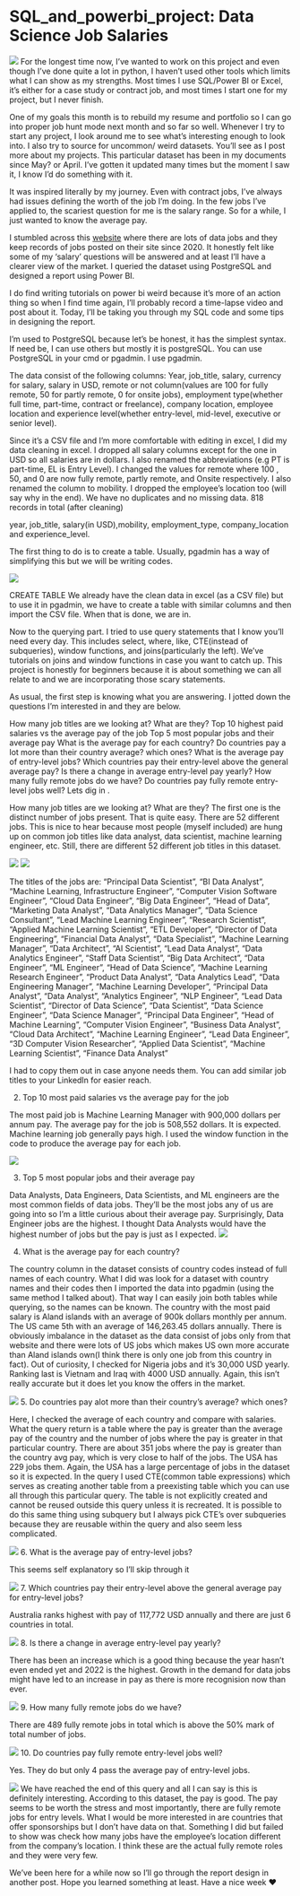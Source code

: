 # SQL_and_powerbi_project: Data Science Job Salaries

<img src="https://miro.medium.com/v2/resize:fit:720/format:webp/1*56eZk4zS0wj_PQQ77vNbLw.jpeg"/>
For the longest time now, I’ve wanted to work on this project and even though I’ve done quite a lot in python, I haven’t used other tools which limits what I can show as my strengths. Most times I use SQL/Power BI or Excel, it’s either for a case study or contract job, and most times I start one for my project, but I never finish.

One of my goals this month is to rebuild my resume and portfolio so I can go into proper job hunt mode next month and so far so well. Whenever I try to start any project, I look around me to see what’s interesting enough to look into. I also try to source for uncommon/ weird datasets. You’ll see as I post more about my projects. This particular dataset has been in my documents since May? or April. I’ve gotten it updated many times but the moment I saw it, I know I’d do something with it.

It was inspired literally by my journey. Even with contract jobs, I’ve always had issues defining the worth of the job I’m doing. In the few jobs I’ve applied to, the scariest question for me is the salary range. So for a while, I just wanted to know the average pay.

I stumbled across this <a href="https://salaries.ai-jobs.net/download/">website</a> where there are lots of data jobs and they keep records of jobs posted on their site since 2020. It honestly felt like some of my ‘salary’ questions will be answered and at least I’ll have a clearer view of the market. I queried the dataset using PostgreSQL and designed a report using Power BI.

I do find writing tutorials on power bi weird because it’s more of an action thing so when I find time again, I’ll probably record a time-lapse video and post about it. Today, I’ll be taking you through my SQL code and some tips in designing the report.

I’m used to PostgreSQL because let’s be honest, it has the simplest syntax. If need be, I can use others but mostly it is postgreSQL. You can use PostgreSQL in your cmd or pgadmin. I use pgadmin.

The data consist of the following columns: Year, job_title, salary, currency for salary, salary in USD, remote or not column(values are 100 for fully remote, 50 for partly remote, 0 for onsite jobs), employment type(whether full time, part-time, contract or freelance), company location, employee location and experience level(whether entry-level, mid-level, executive or senior level).

Since it’s a CSV file and I’m more comfortable with editing in excel, I did my data cleaning in excel. I dropped all salary columns except for the one in USD so all salaries are in dollars. I also renamed the abbreviations (e.g PT is part-time, EL is Entry Level). I changed the values for remote where 100 , 50, and 0 are now fully remote, partly remote, and Onsite respectively. I also renamed the column to mobility. I dropped the employee’s location too (will say why in the end). We have no duplicates and no missing data. 818 records in total (after cleaning)

year, job_title, salary(in USD),mobility, employment_type, company_location and experience_level.

The first thing to do is to create a table. Usually, pgadmin has a way of simplifying this but we will be writing codes.

<img src="https://miro.medium.com/v2/resize:fit:640/format:webp/1*EuTOUDH1ONgL3sS2W1yeNw.png" />

CREATE TABLE
We already have the clean data in excel (as a CSV file) but to use it in pgadmin, we have to create a table with similar columns and then import the CSV file. When that is done, we are in.

Now to the querying part. I tried to use query statements that I know you’ll need every day. This includes select, where, like, CTE(instead of subqueries), window functions, and joins(particularly the left). We’ve tutorials on joins and window functions in case you want to catch up. This project is honestly for beginners because it is about something we can all relate to and we are incorporating those scary statements.

As usual, the first step is knowing what you are answering. I jotted down the questions I’m interested in and they are below.

How many job titles are we looking at? What are they?
Top 10 highest paid salaries vs the average pay of the job
Top 5 most popular jobs and their average pay
What is the average pay for each country?
Do countries pay a lot more than their country average? which ones?
What is the average pay of entry-level jobs?
Which countries pay their entry-level above the general average pay?
Is there a change in average entry-level pay yearly?
How many fully remote jobs do we have?
Do countries pay fully remote entry-level jobs well?
Lets dig in .

How many job titles are we looking at? What are they?
The first one is the distinct number of jobs present. That is quite easy. There are 52 different jobs. This is nice to hear because most people (myself included) are hung up on common job titles like data analyst, data scientist, machine learning engineer, etc. Still, there are different 52 different job titles in this dataset.

<img src="https://miro.medium.com/v2/resize:fit:640/format:webp/1*q82LG_Y6FSiJxbRElAuscw.png" />

<img src="https://miro.medium.com/v2/resize:fit:720/format:webp/1*15fGmNDpPcNJJouPeR5toQ.png" />

The titles of the jobs are: “Principal Data Scientist”, “BI Data Analyst”, “Machine Learning, Infrastructure Engineer”, “Computer Vision Software Engineer”, “Cloud Data Engineer”, “Big Data Engineer”, “Head of Data”, “Marketing Data Analyst”, “Data Analytics Manager”, “Data Science Consultant”, “Lead Machine Learning Engineer”, “Research Scientist”, “Applied Machine Learning Scientist”, “ETL Developer”, “Director of Data Engineering”, “Financial Data Analyst”, “Data Specialist”, “Machine Learning Manager”, “Data Architect”, “AI Scientist”, “Lead Data Analyst”, “Data Analytics Engineer”, “Staff Data Scientist”, “Big Data Architect”, “Data Engineer”, “ML Engineer”, “Head of Data Science”, “Machine Learning Research Engineer”, “Product Data Analyst”, “Data Analytics Lead”, “Data Engineering Manager”, “Machine Learning Developer”, “Principal Data Analyst”, “Data Analyst”, “Analytics Engineer”, “NLP Engineer”, “Lead Data Scientist”, “Director of Data Science”, “Data Scientist”, “Data Science Engineer”, “Data Science Manager”, “Principal Data Engineer”, “Head of Machine Learning”, “Computer Vision Engineer”, “Business Data Analyst”, “Cloud Data Architect”, “Machine Learning Engineer”, “Lead Data Engineer”, “3D Computer Vision Researcher”, “Applied Data Scientist”, “Machine Learning Scientist”, “Finance Data Analyst”

I had to copy them out in case anyone needs them. You can add similar job titles to your LinkedIn for easier reach.

2. Top 10 most paid salaries vs the average pay for the job

The most paid job is Machine Learning Manager with 900,000 dollars per annum pay. The average pay for the job is 508,552 dollars. It is expected. Machine learning job generally pays high. I used the window function in the code to produce the average pay for each job.

<img src="https://miro.medium.com/v2/resize:fit:640/format:webp/1*zZxztQflJwqwpQYHceSHtw.png" />

3. Top 5 most popular jobs and their average pay

Data Analysts, Data Engineers, Data Scientists, and ML engineers are the most common fields of data jobs. They’ll be the most jobs any of us are going into so I’m a little curious about their average pay. Surprisingly, Data Engineer jobs are the highest. I thought Data Analysts would have the highest number of jobs but the pay is just as I expected.
<img src="https://miro.medium.com/v2/resize:fit:640/format:webp/1*H6bBIP1bejxegOLyAegQGA.png" />

4. What is the average pay for each country?

The country column in the dataset consists of country codes instead of full names of each country. What I did was look for a dataset with country names and their codes then I imported the data into pgadmin (using the same method I talked about). That way I can easily join both tables while querying, so the names can be known. The country with the most paid salary is Aland islands with an average of 900k dollars monthly per annum. The US came 5th with an average of 146,263.45 dollars annually. There is obviously imbalance in the dataset as the data consist of jobs only from that website and there were lots of US jobs which makes US own more accurate than Aland islands own(I think there is only one job from this country in fact). Out of curiosity, I checked for Nigeria jobs and it’s 30,000 USD yearly. Ranking last is Vietnam and Iraq with 4000 USD annually. Again, this isn’t really accurate but it does let you know the offers in the market.

<img src="https://miro.medium.com/v2/resize:fit:640/format:webp/1*2G968knGa6ttu5z2vpdMgQ.png" />
5. Do countries pay alot more than their country’s average? which ones?

Here, I checked the average of each country and compare with salaries. What the query return is a table where the pay is greater than the average pay of the country and the number of jobs where the pay is greater in that particular country. There are about 351 jobs where the pay is greater than the country avg pay, which is very close to half of the jobs. The USA has 229 jobs them. Again, the USA has a large percentage of jobs in the dataset so it is expected. In the query I used CTE(common table expressions) which serves as creating another table from a preexisting table which you can use all through this particular query. The table is not explicitly created and cannot be reused outside this query unless it is recreated. It is possible to do this same thing using subquery but I always pick CTE’s over subqueries because they are reusable within the query and also seem less complicated.

<img src="https://miro.medium.com/v2/resize:fit:720/format:webp/1*LEpd8MjLWYzF_p-QkhOQRg.png" />
6. What is the average pay of entry-level jobs?

This seems self explanatory so I’ll skip through it

<img src="https://miro.medium.com/v2/resize:fit:640/format:webp/1*zzwYPf1ikWrXooA4XClMqw.png" />
7. Which countries pay their entry-level above the general average pay for entry-level jobs?

Australia ranks highest with pay of 117,772 USD annually and there are just 6 countries in total.

<img src="https://miro.medium.com/v2/resize:fit:640/format:webp/1*zE6-klxuyWFKTN5j1Su-5Q.png" />
8. Is there a change in average entry-level pay yearly?

There has been an increase which is a good thing because the year hasn’t even ended yet and 2022 is the highest. Growth in the demand for data jobs might have led to an increase in pay as there is more recognision now than ever.

<img src="https://miro.medium.com/v2/resize:fit:640/format:webp/1*NflEe15mbyR-kVt1rDZniQ.png" />
9. How many fully remote jobs do we have?

There are 489 fully remote jobs in total which is above the 50% mark of total number of jobs.

<img src="https://miro.medium.com/v2/resize:fit:640/format:webp/1*BMOl3vIPFUEK1atsO2Z6ug.png" />
10. Do countries pay fully remote entry-level jobs well?

Yes. They do but only 4 pass the average pay of entry-level jobs.

<img src="https://miro.medium.com/v2/resize:fit:640/format:webp/1*EwgEfctDOU0adak5sbiSrg.png" />
We have reached the end of this query and all I can say is this is definitely interesting. According to this dataset, the pay is good. The pay seems to be worth the stress and most importantly, there are fully remote jobs for entry levels. What I would be more interested in are countries that offer sponsorships but I don’t have data on that. Something I did but failed to show was check how many jobs have the employee’s location different from the company’s location. I think these are the actual fully remote roles and they were very few.

We’ve been here for a while now so I’ll go through the report design in another post. Hope you learned something at least. Have a nice week ❤
